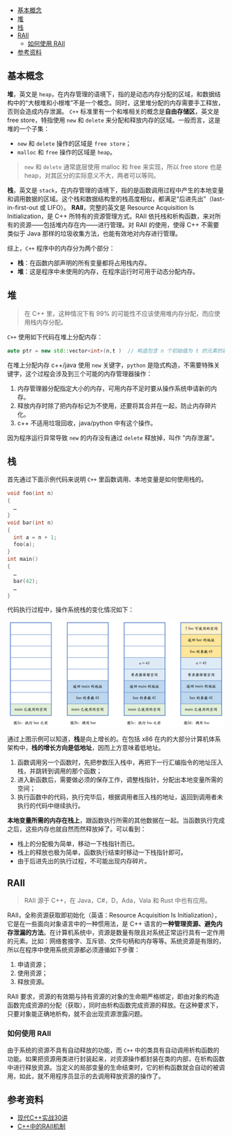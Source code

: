 - [基本概念](#基本概念)
- [堆](#堆)
- [栈](#栈)
- [RAII](#raii)
  - [如何使用 RAII](#如何使用-raii)
- [参考资料](#参考资料)

## 基本概念

**堆**，英文是 `heap`，在内存管理的语境下，指的是动态内存分配的区域，和数据结构中的“大根堆和小根堆”不是一个概念。同时，这里堆分配的内存需要手工释放，否则会造成内存泄漏。
`C++` 标准里有一个和堆相关的概念是**自由存储区**，英文是 free store，特指使用 `new` 和 `delete` 来分配和释放内存的区域。一般而言，这是堆的一个子集：

+ `new` 和 `delete` 操作的区域是 `free store`；
+ `malloc` 和 `free` 操作的区域是 `heap`。

> `new` 和 `delete` 通常底层使用 malloc 和 free 来实现，所以 free store 也是 heap，对其区分的实际意义不大，两者可以等同。

**栈**，英文是 `stack`，在内存管理的语境下，指的是函数调用过程中产生的本地变量和调用数据的区域。这个栈和数据结构里的栈高度相似，都满足“后进先出”（last-in-first-out 或 LIFO）。
**RAII**，完整的英文是 Resource Acquisition Is Initialization，是 C++ 所特有的资源管理方式。RAII 依托栈和析构函数，来对所有的资源——包括堆内存在内——进行管理。对 RAII 的使用，使得 C++ 不需要类似于 Java 那样的垃圾收集方法，也能有效地对内存进行管理。

综上，`C++` 程序中的内存分为两个部分：

+ **栈**：在函数内部声明的所有变量都将占用栈内存。
+ **堆**：这是程序中未使用的内存，在程序运行时可用于动态分配内存。

## 堆

> 在 C++ 里，这种情况下有 99% 的可能性不应该使用堆内存分配，而应使用栈内存分配。

`C++` 使用如下代码在堆上分配内存：

```c++
auto ptr = new std::vector<int>(n,t )  // 构造包含 n 个初始值为 t 的元素的容器
```

在堆上分配内存 c++/java 使用 `new` 关键字，`python` 是隐式构造，不需要特殊关键字，这个过程会涉及到三个可能的内存管理器操作：

1. 内存管理器分配指定大小的内存，可用内存不足时要从操作系统申请新的内存。
2. 释放内存时除了把内存标记为不使用，还要将其合并在一起，防止内存碎片化。
3. c++ 不适用垃圾回收，java/python 中有这个操作。

因为程序运行异常导致 `new` 的内存没有通过 `delete` 释放掉，叫作 ”内存泄漏“。

## 栈

首先通过下面示例代码来说明 `C++` 里函数调用、本地变量是如何使用栈的。

```c++
void foo(int n)
{
  …
}
void bar(int n)
{
  int a = n + 1;
  foo(a);
}
int main()
{
  …
  bar(42);
  …
}
```

代码执行过程中，操作系统栈的变化情况如下：

![堆栈变化情况](../../data/images/heap_stack.png)

通过上图示例可以知道，**栈**是向上增长的。在包括 x86 在内的大部分计算机体系架构中，**栈的增长方向是低地址**，因而上方意味着低地址。

1. 函数调用另一个函数时，先把参数压入栈中，再把下一行汇编指令的地址压入栈，并跳转到调用的那个函数；
2. 进入新函数后，需要做必须的保存工作，调整栈指针，分配出本地变量所需的空间；
3. 执行函数中的代码，执行完毕后，根据调用者压入栈的地址，返回到调用者未执行的代码中继续执行。

**本地变量所需的内存在栈上**，跟函数执行所需的其他数据在一起。当函数执行完成之后，这些内存也就自然而然释放掉了。可以看到：

+ 栈上的分配极为简单，移动一下栈指针而已。
+ 栈上的释放也极为简单，函数执行结束时移动一下栈指针即可。
+ 由于后进先出的执行过程，不可能出现内存碎片。

## RAII

> RAII 源于 C++，在 Java，C#，D，Ada，Vala 和 Rust 中也有应用。

RAII，全称资源获取即初始化（英语：Resource Acquisition Is Initialization），它是在一些面向对象语言中的一种惯用法，是 C++ 语言的**一种管理资源、避免内存泄漏的方法**。在计算机系统中，资源是数量有限且对系统正常运行具有一定作用的元素。比如：网络套接字、互斥锁、文件句柄和内存等等。系统资源是有限的，所以在程序中使用系统资源都必须遵循如下步骤：

1. 申请资源；
2. 使用资源；
3. 释放资源。

RAII 要求，资源的有效期与持有资源的对象的生命期严格绑定，即由对象的构造函数完成资源的分配（获取），同时由析构函数完成资源的释放。在这种要求下，只要对象能正确地析构，就不会出现资源泄露问题。

### 如何使用 RAII

由于系统的资源不具有自动释放的功能，而 `C++` 中的类具有自动调用析构函数的功能。如果把资源用类进行封装起来，对资源操作都封装在类的内部，在析构函数中进行释放资源。当定义的局部变量的生命结束时，它的析构函数就会自动的被调用，如此，就不用程序员显示的去调用释放资源的操作了。

## 参考资料

+ [现代C++实战30讲](https://time.geekbang.org/column/intro/100040501)
+ [C++中的RAII机制](https://www.jianshu.com/p/b7ffe79498be)
